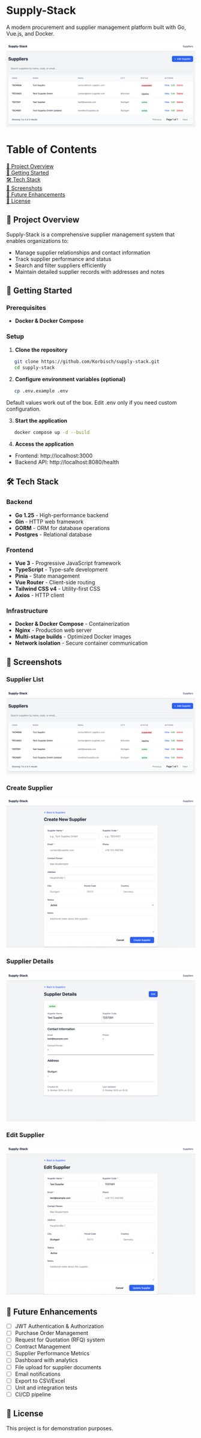 # Supply-Stack

A modern procurement and supplier management platform built with Go, Vue.js, and Docker.

![Supply-Stack Dashboard](screenshots/supplier-list.png)

# Table of Contents
[🎯 Project Overview](#-project-overview)  
[🚀 Getting Started](#-getting-started)  
[🛠️ Tech Stack](#-tech-stack)  
[📸 Screenshots](#-screenshots)  
[🚧 Future Enhancements](#-future-enhancements)  
[📝 License](#-license)  

## 🎯 Project Overview

Supply-Stack is a comprehensive supplier management system that enables organizations to:
- Manage supplier relationships and contact information
- Track supplier performance and status
- Search and filter suppliers efficiently
- Maintain detailed supplier records with addresses and notes


## 🚀 Getting Started

### Prerequisites

- **Docker & Docker Compose**

### Setup

1. **Clone the repository**
```bash
   git clone https://github.com/Korbisch/supply-stack.git
   cd supply-stack
```

2. **Configure environment variables (optional)**
```bash
   cp .env.example .env
```
Default values work out of the box. Edit .env only if you need custom configuration.

3. **Start the application**
```bash
   docker compose up -d --build
```

4. **Access the application**
- Frontend: http://localhost:3000
- Backend API: http://localhost:8080/health

## 🛠️ Tech Stack

### Backend
- **Go 1.25** - High-performance backend
- **Gin** - HTTP web framework
- **GORM** - ORM for database operations
- **Postgres** - Relational database

### Frontend
- **Vue 3** - Progressive JavaScript framework
- **TypeScript** - Type-safe development
- **Pinia** - State management
- **Vue Router** - Client-side routing
- **Tailwind CSS v4** - Utility-first CSS
- **Axios** - HTTP client

### Infrastructure
- **Docker & Docker Compose** - Containerization
- **Nginx** - Production web server
- **Multi-stage builds** - Optimized Docker images
- **Network isolation** - Secure container communication

## 📸 Screenshots

### Supplier List
![Supplier List](screenshots/supplier-list.png)

### Create Supplier
![Create Supplier](screenshots/supplier-create.png)

### Supplier Details
![Supplier Details](screenshots/supplier-detail.png)

### Edit Supplier
![Edit Supplier](screenshots/supplier-edit.png)


## 🚧 Future Enhancements

- [ ] JWT Authentication & Authorization
- [ ] Purchase Order Management
- [ ] Request for Quotation (RFQ) system
- [ ] Contract Management
- [ ] Supplier Performance Metrics
- [ ] Dashboard with analytics
- [ ] File upload for supplier documents
- [ ] Email notifications
- [ ] Export to CSV/Excel
- [ ] Unit and integration tests
- [ ] CI/CD pipeline

## 📝 License

This project is for demonstration purposes.

